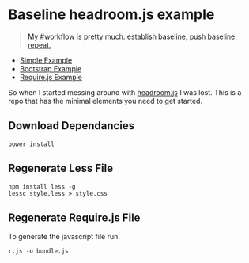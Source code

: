 # Baseline headroom.js example

> [My #workflow is pretty much: establish baseline, push baseline, repeat.](https://twitter.com/thomasreggi/status/474309298839764992)

* [Simple Example](http://reggi.github.io/example-headroom.js)
* [Bootstrap Example](http://reggi.github.io/example-headroom.js/bootstrap.html)
* [Require.js Example](http://reggi.github.io/example-headroom.js/required.html)

So when I started messing around with [headroom.js](http://wicky.nillia.ms/headroom.js/) I was lost. This is a repo that has the minimal elements you need to get started.

## Download Dependancies

```
bower install
```

## Regenerate Less File

```
npm install less -g
lessc style.less > style.css
```

## Regenerate Require.js File

To generate the javascript file run. 

```
r.js -o bundle.js
```
